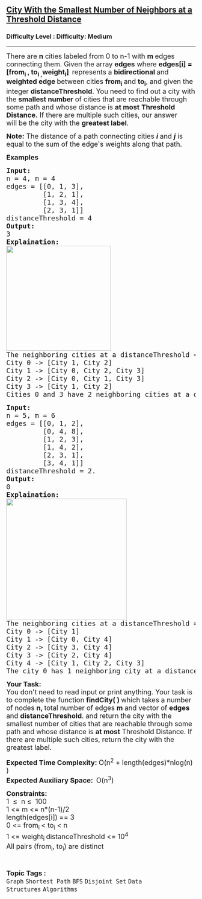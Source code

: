 <h2><a href="https://www.geeksforgeeks.org/problems/city-with-the-smallest-number-of-neighbors-at-a-threshold-distance/0">City With the Smallest Number of Neighbors at a Threshold Distance</a></h2><h3>Difficulty Level : Difficulty: Medium</h3><hr><div class="problems_problem_content__Xm_eO"><p><span style="font-size: 18px;">There are <strong>n</strong> cities labeled from 0 to n-1 with <strong>m </strong>edges connecting them. Given the array <strong>edges</strong>&nbsp;where <strong>edges[i] = [from<sub>i&nbsp;</sub>, to<sub>i ,</sub>weight<sub>i</sub>]<sub>&nbsp;</sub></strong>&nbsp;represents a <strong>bidirectional </strong>and <strong>weighted edge </strong>between cities <strong>from<sub>i</sub>&nbsp;</strong>and <strong>to<sub>i</sub></strong>, and given the integer <strong>distanceThreshold</strong>. You need to find out a city with the <strong>smallest number </strong>of cities that are reachable through some path and whose distance is&nbsp;<strong>at most</strong>&nbsp;<strong>Threshold Distance.</strong>&nbsp;If there are multiple such cities, our answer will&nbsp;be the city with the <strong>greatest label</strong>.</span></p>
<p><span style="font-size: 18px;"><strong>Note:</strong> The distance of a path connecting cities <em><strong>i</strong></em>&nbsp;and&nbsp;<em><strong>j</strong></em> is equal to the sum of the edge's weights along that path.</span></p>
<p><strong><span style="font-size: 18px;">Examples</span></strong></p>
<pre><strong><span style="font-size: 18px;">Input:</span></strong>
<span style="font-size: 18px;">n = 4, m = 4</span>
<span style="font-size: 18px;">edges = [[0, 1, 3],<br>         [1, 2, 1], <br>         [1, 3, 4],  <br>         [2, 3, 1]]</span>
<span style="font-size: 18px;">distanceThreshold = 4</span>
<strong><span style="font-size: 18px;">Output:<br></span></strong><span style="font-size: 18px;">3</span>
<strong><span style="font-size: 18px;">Explaination:<br><img src="https://media.geeksforgeeks.org/img-practice/prod/addEditProblem/711146/Web/Other/blobid1_1745300064.jpg" width="278" height="278"><br></span></strong><span style="font-size: 18px;">The neighboring cities at a distanceThreshold = 4 for each city are:
City 0 -&gt; [City 1, City 2]&nbsp;
City 1 -&gt; [City 0, City 2, City 3]&nbsp;
City 2 -&gt; [City 0, City 1, City 3]&nbsp;
City 3 -&gt; [City 1, City 2]&nbsp;
Cities 0 and 3 have 2 neighboring cities at a distanceThreshold = 4, but we have to return city 3 since it has the greatest number.</span>
</pre>
<pre><strong><span style="font-size: 18px;">Input:&nbsp;</span></strong><span style="font-size: 18px;"><span style="font-size: 18px;"><br>n = 5, m = 6<br>edges = [[0, 1, 2],
         [0, 4, 8],<br>         [1, 2, 3], <br>         [1, 4, 2], <br>         [2, 3, 1],<br>         [3, 4, 1]]<br>distanceThreshold = 2.<br></span></span><span style="font-size: 18px;"><strong style="font-size: 18px;">Output:<br></strong><span style="font-size: 18px;">0<br></span><strong style="font-size: 18px;">Explaination:<br></strong><img src="https://media.geeksforgeeks.org/img-practice/prod/addEditProblem/711146/Web/Other/blobid2_1745300084.jpg" width="320" height="320"><br><span style="font-size: 18px;">The neighboring cities at a distanceThreshold = 2 for each city are:
City 0 -&gt; [City 1] 
City 1 -&gt; [City 0, City 4] 
City 2 -&gt; [City 3, City 4] 
City 3 -&gt; [City 2, City 4]
City 4 -&gt; [City 1, City 2, City 3] 
The city 0 has 1 neighboring city at a distanceThreshold = 2.<br></span></span></pre>
<p><strong><span style="font-size: 18px;">Your Task:</span></strong><br><span style="font-size: 18px;">You don't need to read input or print anything. Your task is to complete the function&nbsp;<strong>findCity( )&nbsp;</strong>which takes a number of nodes <strong>n, </strong>total number of edges <strong>m</strong>&nbsp;and vector of <strong>edges</strong> and <strong>distanceThreshold</strong>. and return the city with the smallest number of cities that are reachable through some path and whose distance is <strong>at most</strong> Threshold Distance. If there are multiple such cities, return the city with the greatest label.</span></p>
<p><span style="font-size: 18px;"><strong>Expected Time Complexity:&nbsp;</strong>O(n<sup>2</sup> + length(edges)*nlog(n) )</span><br><span style="font-size: 18px;"><strong>Expected Auxiliary Space:&nbsp;&nbsp;</strong>O(n<sup>3</sup>)</span></p>
<p><span style="font-size: 18px;"><strong>Constraints:</strong><br>1&nbsp; ≤&nbsp; n ≤&nbsp; 100<br>1 &lt;= m &lt;= n*(n-1)/2<br>length(edges[i]) == 3<br>0 &lt;= from<sub>i&nbsp;</sub>&lt; to<sub>i</sub>&nbsp;&lt; n<br>1 &lt;= weight<sub>i </sub>distanceThreshold &lt;= 10<sup>4</sup><br>All pairs (from<sub>i</sub>, to<sub>i</sub>) are distinct</span></p></div><br><p><span style=font-size:18px><strong>Topic Tags : </strong><br><code>Graph</code>&nbsp;<code>Shortest Path</code>&nbsp;<code>BFS</code>&nbsp;<code>Disjoint Set</code>&nbsp;<code>Data Structures</code>&nbsp;<code>Algorithms</code>&nbsp;